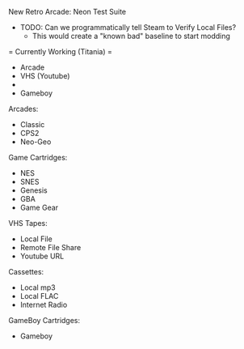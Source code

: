 New Retro Arcade: Neon Test Suite

- TODO: Can we programmatically tell Steam to Verify Local Files?
    - This would create a "known bad" baseline to start modding 

= Currently Working (Titania) =
- Arcade
- VHS (Youtube)
- 
- Gameboy

Arcades:
- Classic
- CPS2
- Neo-Geo

Game Cartridges:
- NES
- SNES
- Genesis
- GBA
- Game Gear

VHS Tapes:
- Local File
- Remote File Share
- Youtube URL

Cassettes:
- Local mp3
- Local FLAC
- Internet Radio

GameBoy Cartridges:
- Gameboy 

